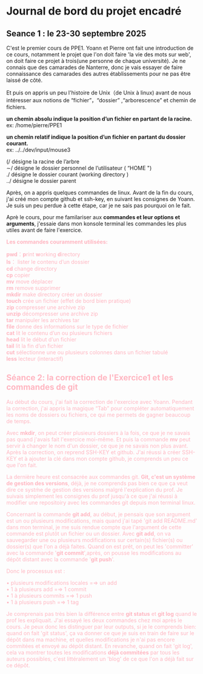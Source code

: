 # Journal de bord du projet encadré
## Seance 1 : le 23-30 septembre 2025  
C'est le premier cours de PPE1. Yoann et Pierre ont fait une introduction de ce cours, notamment le projet que l'on doit faire 'la vie des mots sur web', on doit faire ce projet à trois(une personne de chaque université). Je ne connais que des camarades de Nanterre, donc je vais essayer de faire connaissance des camarades des autres établissements pour ne pas être laissé de côté.

Et puis on appris un peu l'histoire de Unix（de Unix à linux) avant de nous intéresser aux notions de “fichier”，“dossier” ,“arborescence” et chemin de fichiers. 

**un chemin absolu indique la position d’un fichier en partant de la racine.**  
ex: /home/pierre/PPE1  

**un chemin relatif indique la position d’un fichier en partant du dossier courant.**  
ex: ../../dev/input/mouse3    

(/ désigne la racine de l’arbre  
∼/ désigne le dossier personnel de l’utilisateur ( “HOME ")  
./ désigne le dossier courant (working directory )  
../ désigne le dossier parent

Après, on a appris quelques commandes de linux. Avant de la fin du cours, j'ai créé mon compte github et ssh-key, en suivant les consignes de Yoann. Je suis un peu perdue à cette étape, car je ne sais pas pourquoi on le fait.

Aprè le cours, pour me familariser aux **commandes et leur options et arguments**, j'essaie dans mon konsole terminal les commandes les plus utiles avant de faire l'exercice.  

<font color ="LightPink">**Les commandes couramment utilisées:**

**pwd**：**p**rint **w**orking **d**irectory  
**ls**： lister le contenu d’un dossier  
**cd**   change directory  
**cp**   copier  
**mv**   move déplacer  
**rm**   remove supprimer  
**mkdir** make directory créer un dossier  
**touch** crée un fichier (effet de bord bien pratique)  
**zip**   compresser une archive zip  
**unzip** décompresser une archive zip  
**tar**   manipuler les archives tar  
**file**  donne des informations sur le type de fichier  
**cat**   lit le contenu d’un ou plusieurs fichiers  
**head**  lit le début d’un fichier  
**tail**  lit la fin d’un fichier  
**cut**   sélectionne une ou plusieurs colonnes dans un fichier tabulé  
**less**  lecteur (interactif)

## Séance 2: la correction de l'Exercice1 et les commandes de git
Au début du cours, j'ai fait la correction de l'exercice avec Yoann.
Pendant la correction, j'ai appris la magique “Tab” pour compléter automatiquement les noms de dossiers ou fichiers, ce qui me permets de gagner beaucoup de temps.

Avec **mkdir**, on peut créer plusieurs dossiers à la fois, ce que je ne savais pas quand j'avais fait l'exercice moi-même.
Et puis la commande **mv** peut servir à changer le nom d'un dossier, ce que je ne savais non plus avant.  
Après la correction, on reprend SSH-KEY et github. J'ai réussi à créer SSH-KEY et à ajouter la clé dans mon compte github, je comprends un peu ce que l'on fait.

La dernière heure est consacrée aux commandes git. **Git, c'est un système de gestion des versions**, déjà, je ne comprends pas bien ce que ça veut dire ce systm̀e de gestion des versions malgré l'explication du prof. Je suivais simplement les consignes du prof jusqu'à ce que j'ai réussi à modifier une repositoiry avec les commandes git depuis mon terminal linux.

Concernant la commande **git add**, au début, je pensais que son argument est un ou plusieurs modifications, mais quand j'ai tapé 'git add README.md' dans mon terminal, je me suis rendue compte que l'argument de cette commande est plutôt un fichier ou un dossier. Avec **git add**, on va sauvegarder une ou plusieurs modifications sur certain(s) fichier(s) ou dossier(s) que l'on a déjà faites. Quand on est prêt, on peut les 'committer' avec la commande '**git commit**',après, on pousse les modifications au dépôt distant avec la commande '**git push**'.  

Donc le processus est :  

• plusieurs modifications locales =⇒ un add  
• 1 à plusieurs add =⇒ 1 commit  
• 1 à plusieurs commits =⇒ 1 push  
• 1 à plusieurs push =⇒ 1 tag

Je comprenais pas très bien la différence entre **git status** et **git log** quand le prof les expliquait. J'ai essayé les deux commandes chez moi après le cours. Je peux donc les distinguer par leur outputs, si je le comprends bien: quand on fait 'git status', ça va donner ce que je suis en train de faire sur le dépôt dans ma machine, et quelles modifications je n'ai pas encore commitées et envoyé au dépôt distant. En revanche, quand on fait 'git log', cela va montrer toutes les modifications **déjà commitées** par tous les auteurs possibles, c'est littéralement un 'blog' de ce que l'on a déjà fait sur ce dépôt.

